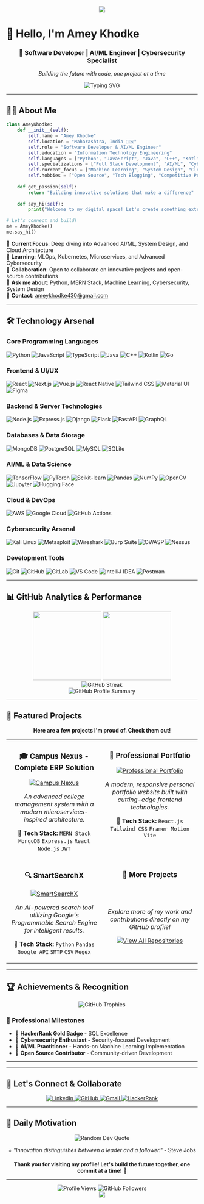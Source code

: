 <div align="center">
  <img src="https://capsule-render.vercel.app/api?type=waving&color=gradient&height=100&section=header"/>
</div>

# 👋 Hello, I'm Amey Khodke

<div align="center">
  
  ### 🚀 Software Developer | AI/ML Engineer | Cybersecurity Specialist
  
  *Building the future with code, one project at a time*
  
  <img src="https://readme-typing-svg.demolab.com?font=Fira+Code&pause=1000&color=00F7FF&center=true&vCenter=true&width=435&lines=Full+Stack+Developer;AI%2FML+Engineer;Cybersecurity+Specialist;Open+Source+Contributor;Problem+Solver" alt="Typing SVG" />
  
</div>

---

## 🧑‍💻 About Me

```python
class AmeyKhodke:
    def __init__(self):
        self.name = "Amey Khodke"
        self.location = "Maharashtra, India 🇮🇳"
        self.role = "Software Developer & AI/ML Engineer"
        self.education = "Information Technology Engineering"
        self.languages = ["Python", "JavaScript", "Java", "C++", "Kotlin", "TypeScript"]
        self.specializations = ["Full Stack Development", "AI/ML", "Cybersecurity"]
        self.current_focus = ["Machine Learning", "System Design", "Cloud Computing"]
        self.hobbies = ["Open Source", "Tech Blogging", "Competitive Programming"]
    
    def get_passion(self):
        return "Building innovative solutions that make a difference"
    
    def say_hi(self):
        print("Welcome to my digital space! Let's create something extraordinary together 🚀")

# Let's connect and build!
me = AmeyKhodke()
me.say_hi()
```

🔹 **Current Focus**: Deep diving into Advanced AI/ML, System Design, and Cloud Architecture  
🔹 **Learning**: MLOps, Kubernetes, Microservices, and Advanced Cybersecurity  
🔹 **Collaboration**: Open to collaborate on innovative projects and open-source contributions  
🔹 **Ask me about**: Python, MERN Stack, Machine Learning, Cybersecurity, System Design  
🔹 **Contact**: [ameykhodke430@gmail.com](mailto:ameykhodke430@gmail.com)

---

## 🛠️ Technology Arsenal

### Core Programming Languages
<p align="left">
<img src="https://img.shields.io/badge/Python-3776AB?style=for-the-badge&logo=python&logoColor=white" alt="Python"/>
<img src="https://img.shields.io/badge/JavaScript-F7DF1E?style=for-the-badge&logo=javascript&logoColor=black" alt="JavaScript"/>
<img src="https://img.shields.io/badge/TypeScript-007ACC?style=for-the-badge&logo=typescript&logoColor=white" alt="TypeScript"/>
<img src="https://img.shields.io/badge/Java-ED8B00?style=for-the-badge&logo=openjdk&logoColor=white" alt="Java"/>
<img src="https://img.shields.io/badge/C++-00599C?style=for-the-badge&logo=c%2B%2B&logoColor=white" alt="C++"/>
<img src="https://img.shields.io/badge/Kotlin-0095D5?style=for-the-badge&logo=kotlin&logoColor=white" alt="Kotlin"/>
<img src="https://img.shields.io/badge/Go-00ADD8?style=for-the-badge&logo=go&logoColor=white" alt="Go"/>
</p>

### Frontend & UI/UX
<p align="left">
<img src="https://img.shields.io/badge/React-20232A?style=for-the-badge&logo=react&logoColor=61DAFB" alt="React"/>
<img src="https://img.shields.io/badge/Next.js-000000?style=for-the-badge&logo=nextdotjs&logoColor=white" alt="Next.js"/>
<img src="https://img.shields.io/badge/Vue.js-35495E?style=for-the-badge&logo=vuedotjs&logoColor=4FC08D" alt="Vue.js"/>
<img src="https://img.shields.io/badge/React_Native-20232A?style=for-the-badge&logo=react&logoColor=61DAFB" alt="React Native"/>
<img src="https://img.shields.io/badge/Tailwind_CSS-38B2AC?style=for-the-badge&logo=tailwind-css&logoColor=white" alt="Tailwind CSS"/>
<img src="https://img.shields.io/badge/Material--UI-0081CB?style=for-the-badge&logo=material-ui&logoColor=white" alt="Material UI"/>
<img src="https://img.shields.io/badge/Figma-F24E1E?style=for-the-badge&logo=figma&logoColor=white" alt="Figma"/>
</p>

### Backend & Server Technologies
<p align="left">
<img src="https://img.shields.io/badge/Node.js-43853D?style=for-the-badge&logo=node.js&logoColor=white" alt="Node.js"/>
<img src="https://img.shields.io/badge/Express.js-404D59?style=for-the-badge&logo=express&logoColor=white" alt="Express.js"/>
<img src="https://img.shields.io/badge/Django-092E20?style=for-the-badge&logo=django&logoColor=white" alt="Django"/>
<img src="https://img.shields.io/badge/Flask-000000?style=for-the-badge&logo=flask&logoColor=white" alt="Flask"/>
<img src="https://img.shields.io/badge/FastAPI-005571?style=for-the-badge&logo=fastapi&logoColor=white" alt="FastAPI"/>
<img src="https://img.shields.io/badge/GraphQL-E10098?style=for-the-badge&logo=graphql&logoColor=white" alt="GraphQL"/>
</p>

### Databases & Data Storage
<p align="left">
<img src="https://img.shields.io/badge/MongoDB-4EA94B?style=for-the-badge&logo=mongodb&logoColor=white" alt="MongoDB"/>
<img src="https://img.shields.io/badge/PostgreSQL-316192?style=for-the-badge&logo=postgresql&logoColor=white" alt="PostgreSQL"/>
<img src="https://img.shields.io/badge/MySQL-00000F?style=for-the-badge&logo=mysql&logoColor=white" alt="MySQL"/>
<img src="https://img.shields.io/badge/SQLite-07405E?style=for-the-badge&logo=sqlite&logoColor=white" alt="SQLite"/>
</p>

### AI/ML & Data Science
<p align="left">
<img src="https://img.shields.io/badge/TensorFlow-FF6F00?style=for-the-badge&logo=tensorflow&logoColor=white" alt="TensorFlow"/>
<img src="https://img.shields.io/badge/PyTorch-EE4C2C?style=for-the-badge&logo=pytorch&logoColor=white" alt="PyTorch"/>
<img src="https://img.shields.io/badge/scikit--learn-F7931E?style=for-the-badge&logo=scikit-learn&logoColor=white" alt="Scikit-learn"/>
<img src="https://img.shields.io/badge/Pandas-150458?style=for-the-badge&logo=pandas&logoColor=white" alt="Pandas"/>
<img src="https://img.shields.io/badge/NumPy-013243?style=for-the-badge&logo=numpy&logoColor=white" alt="NumPy"/>
<img src="https://img.shields.io/badge/OpenCV-27338e?style=for-the-badge&logo=OpenCV&logoColor=white" alt="OpenCV"/>
<img src="https://img.shields.io/badge/Jupyter-F37626?style=for-the-badge&logo=jupyter&logoColor=white" alt="Jupyter"/>
<img src="https://img.shields.io/badge/Hugging%20Face-FFD21E?style=for-the-badge&logo=huggingface&logoColor=black" alt="Hugging Face"/>
</p>

### Cloud & DevOps
<p align="left">
<img src="https://img.shields.io/badge/Amazon_AWS-FF9900?style=for-the-badge&logo=amazonaws&logoColor=white" alt="AWS"/>
<img src="https://img.shields.io/badge/Google_Cloud-4285F4?style=for-the-badge&logo=google-cloud&logoColor=white" alt="Google Cloud"/>
<img src="https://img.shields.io/badge/GitHub_Actions-2088FF?style=for-the-badge&logo=github-actions&logoColor=white" alt="GitHub Actions"/>
</p>

### Cybersecurity Arsenal
<p align="left">
<img src="https://img.shields.io/badge/Kali_Linux-557C94?style=for-the-badge&logo=kali-linux&logoColor=white" alt="Kali Linux"/>
<img src="https://img.shields.io/badge/Metasploit-2596CD?style=for-the-badge&logo=metasploit&logoColor=white" alt="Metasploit"/>
<img src="https://img.shields.io/badge/Wireshark-1679A7?style=for-the-badge&logo=wireshark&logoColor=white" alt="Wireshark"/>
<img src="https://img.shields.io/badge/Burp_Suite-FF6633?style=for-the-badge&logo=burp-suite&logoColor=white" alt="Burp Suite"/>
<img src="https://img.shields.io/badge/OWASP-000000?style=for-the-badge&logo=owasp&logoColor=white" alt="OWASP"/>
<img src="https://img.shields.io/badge/Nessus-00C176?style=for-the-badge&logo=tenable&logoColor=white" alt="Nessus"/>
</p>

### Development Tools
<p align="left">
<img src="https://img.shields.io/badge/Git-F05032?style=for-the-badge&logo=git&logoColor=white" alt="Git"/>
<img src="https://img.shields.io/badge/GitHub-100000?style=for-the-badge&logo=github&logoColor=white" alt="GitHub"/>
<img src="https://img.shields.io/badge/GitLab-330F63?style=for-the-badge&logo=gitlab&logoColor=white" alt="GitLab"/>
<img src="https://img.shields.io/badge/Visual_Studio_Code-0078D4?style=for-the-badge&logo=visual%20studio%20code&logoColor=white" alt="VS Code"/>
<img src="https://img.shields.io/badge/IntelliJ_IDEA-000000?style=for-the-badge&logo=intellij-idea&logoColor=white" alt="IntelliJ IDEA"/>
<img src="https://img.shields.io/badge/Postman-FF6C37?style=for-the-badge&logo=postman&logoColor=white" alt="Postman"/>
</p>

---

## 📊 GitHub Analytics & Performance

<div align="center">
  <img height="180em" src="https://github-readme-stats.vercel.app/api?username=ameykhodke&show_icons=true&theme=tokyonight&include_all_commits=true&count_private=true&hide_border=true&cache_seconds=86400"/>
  <img height="180em" src="https://github-readme-stats.vercel.app/api/top-langs/?username=ameykhodke&layout=compact&langs_count=8&theme=tokyonight&hide_border=true&cache_seconds=86400"/>
</div>

<div align="center">
  <img src="https://github-readme-streak-stats.herokuapp.com/?user=ameykhodke&theme=tokyonight&hide_border=true&cache_seconds=86400" alt="GitHub Streak"/>
</div>

<div align="center">
  <img src="https://github-profile-summary-cards.vercel.app/api/cards/profile-details?username=ameykhodke&theme=tokyonight" alt="GitHub Profile Summary"/>
</div>

---

## 🚀 Featured Projects

<div align="center">
  <p><strong>Here are a few projects I'm proud of. Check them out!</strong></p>
</div>

<table width="100%">
<tr>
<td width="50%" valign="top">
<h3 align="center">🎓 Campus Nexus - Complete ERP Solution</h3>
<div align="center">
<a href="https://github.com/ameykhodke/Campus-Nexus" target="_blank">
<img src="https://github-readme-stats.vercel.app/api/pin/?username=ameykhodke&repo=Campus-Nexus&theme=tokyonight&hide_border=true&title_color=00F7FF&icon_color=00F7FF&show_owner=true&cache_seconds=86400" alt="Campus Nexus"/>
</a>
<p><em>An advanced college management system with a modern microservices-inspired architecture.</em></p>
<p><strong>🔧 Tech Stack:</strong> <code>MERN Stack</code> <code>MongoDB</code> <code>Express.js</code> <code>React</code> <code>Node.js</code> <code>JWT</code></p>
</div>
</td>
<td width="50%" valign="top">
<h3 align="center">💼 Professional Portfolio</h3>
<div align="center">
<a href="https://github.com/ameykhodke/ProfessionalPortfolio" target="_blank">
<img src="https://github-readme-stats.vercel.app/api/pin/?username=ameykhodke&repo=ProfessionalPortfolio&theme=tokyonight&hide_border=true&title_color=00F7FF&icon_color=00F7FF&show_owner=true&cache_seconds=86400" alt="Professional Portfolio"/>
</a>
<p><em>A modern, responsive personal portfolio website built with cutting-edge frontend technologies.</em></p>
<p><strong>🔧 Tech Stack:</strong> <code>React.js</code> <code>Tailwind CSS</code> <code>Framer Motion</code> <code>Vite</code></p>
</div>
</td>
</tr>
<tr>
<td width="50%" valign="top">
<h3 align="center">🔍 SmartSearchX</h3>
<div align="center">
<a href="https://github.com/ameykhodke/SmartSearchX" target="_blank">
<img src="https://github-readme-stats.vercel.app/api/pin/?username=ameykhodke&repo=SmartSearchX&theme=tokyonight&hide_border=true&title_color=00F7FF&icon_color=00F7FF&show_owner=true&cache_seconds=86400" alt="SmartSearchX"/>
</a>
<p><em>An AI-powered search tool utilizing Google's Programmable Search Engine for intelligent results.</em></p>
<p><strong>🔧 Tech Stack:</strong> <code>Python</code> <code>Pandas</code> <code>Google API</code> <code>SMTP</code> <code>CSV</code> <code>Regex</code></p>
</div>
</td>
<td width="50%" valign="top">
<h3 align="center">🚀 More Projects</h3>
<div align="center">
<br><br>
<p><em>Explore more of my work and contributions directly on my GitHub profile!</em></p>
<a href="https://github.com/ameykhodke?tab=repositories" target="_blank">
<img src="https://img.shields.io/badge/View_All_Repositories-100000?style=for-the-badge&logo=github&logoColor=white" alt="View All Repositories"/>
</a>
<br><br><br>
</div>
</td>
</tr>
</table>

---

## 🏆 Achievements & Recognition

<div align="center">
  <img src="https://github-profile-trophy.vercel.app/?username=ameykhodke&theme=tokyonight&no-frame=true&no-bg=true&margin-w=4&row=2&cache_seconds=86400" alt="GitHub Trophies"/>
</div>

### 🎯 Professional Milestones
- 🏅 **HackerRank Gold Badge** - SQL Excellence
- 🔐 **Cybersecurity Enthusiast** - Security-focused Development
- 🤖 **AI/ML Practitioner** - Hands-on Machine Learning Implementation
- 🌟 **Open Source Contributor** - Community-driven Development

---

---

## 🤝 Let's Connect & Collaborate

<div align="center">
  <a href="https://www.linkedin.com/in/amey-khodke-18ak2612/" target="_blank">
    <img src="https://img.shields.io/badge/LinkedIn-0077B5?style=for-the-badge&logo=linkedin&logoColor=white" alt="LinkedIn"/>
  </a>
  <a href="https://github.com/ameykhodke" target="_blank">
    <img src="https://img.shields.io/badge/GitHub-100000?style=for-the-badge&logo=github&logoColor=white" alt="GitHub"/>
  </a>
  <a href="mailto:ameykhodke430@gmail.com">
    <img src="https://img.shields.io/badge/Gmail-D14836?style=for-the-badge&logo=gmail&logoColor=white" alt="Gmail"/>
  </a>
  <a href="https://www.hackerrank.com/profile/ameykhodke430" target="_blank">
    <img src="https://img.shields.io/badge/HackerRank-2EC866?style=for-the-badge&logo=HackerRank&logoColor=white" alt="HackerRank"/>
  </a>
</div>

---

## 💭 Daily Motivation

<div align="center">
  <img src="https://quotes-github-readme.vercel.app/api?type=horizontal&theme=tokyonight" alt="Random Dev Quote"/>
</div>

<div align="center">
  
  ⭐ *"Innovation distinguishes between a leader and a follower."* - Steve Jobs
  
  **Thank you for visiting my profile! Let's build the future together, one commit at a time!** 🚀

</div>

---

<div align="center">
  <img src="https://komarev.com/ghpvc/?username=ameykhodke&label=Profile%20views&color=0e75b6&style=flat-square" alt="Profile Views"/>
  <img src="https://img.shields.io/github/followers/ameykhodke?label=Followers&style=flat-square&color=0e75b6&logo=github" alt="GitHub Followers"/>
</div>

<div align="center">
  <img src="https://capsule-render.vercel.app/api?type=waving&color=gradient&height=60&section=footer"/>
</div>
